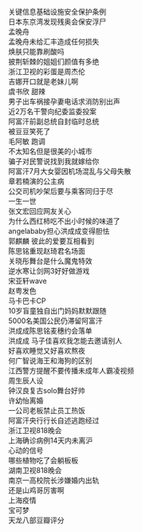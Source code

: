 关键信息基础设施安全保护条例  
日本东京湾发现残奥会保安浮尸  
孟晚舟  
孟晚舟未给汇丰造成任何损失  
焕肤只能靠刷酸吗  
披荆斩棘的姐姐们颜值有多绝  
浙江卫视的彩蛋是周杰伦  
吉娜开口就是老妹儿啊  
虞书欣 甜辣  
男子出车祸接孕妻电话求消防别出声  
近2万名干警向纪委监委投案  
阿富汗前副总统自封临时总统  
被豆豆笑死了  
毛阿敏 跑调  
不太知名但是很美的小城市  
骗子对民警说找到我就嫁给你  
阿富汗7月大女婴因机场混乱与父母失散  
章若楠演的公主病  
公交司机吵架后要与乘客同归于尽  
一生一世  
张文宏回应网友关心  
为什么西红柿吃不出小时候的味道了  
angelababy担心洪成成变得胆怯  
郭麒麟 彼此的爱要互相看到  
陈思铭重现赵琦君名场面  
关晓彤舞台是什么魔鬼特效  
逆水寒让剑网3好好做游戏  
宋亚轩wave  
赵粤发色  
马卡巴卡CP  
10岁盲童独自出门妈妈默默跟随  
5000名美国公民仍滞留阿富汗  
洪成成陈思铭麦穗约会落单  
洪成成 马子佳喜欢我怎能去邀请别人  
好喜欢睡觉又好喜欢熬夜  
何广智说海王和海狗的区别  
江西警方提醒不要传播未成年人霸凌视频  
周生辰人设  
钟汉良复古solo舞台好帅  
许幼怡离婚  
一公司老板禁止员工热饭  
阿富汗央行行长自述逃跑经过  
浙江卫视818晚会  
上海确诊病例14天内未离沪  
心动的信号  
哪些植物吃了会躺板板  
湖南卫视818晚会  
南京一高校院长涉嫌婚内出轨  
还是山鸡哥厉害啊  
上海疫情  
宝可梦  
天龙八部豆瓣评分  

